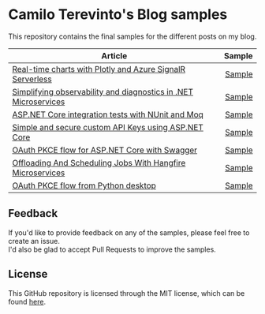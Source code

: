 # Camilo Terevinto's Blog samples

This repository contains the final samples for the different posts on my blog.

| Article      | Sample |
|--------------|-------:|
| [Real-time charts with Plotly and Azure SignalR Serverless](https://www.camiloterevinto.com/post/real-time-charts-with-plotly-and-azure-signalr-serverless) | [Sample](/Samples/Realtime%20Charts%20with%20SignalR) |
| [Simplifying observability and diagnostics in .NET Microservices](https://www.camiloterevinto.com/post/simplifying-observability-and-diagnostics-in-net-microservices-and-distributed-systems) | [Sample](/Samples/Extending%20observability%20with%20custom%20headers) |
| [ASP.NET Core integration tests with NUnit and Moq](https://www.camiloterevinto.com/post/asp-net-core-integration-tests-with-nunit-and-moq) | [Sample](/Samples/Integration%20Tests%20with%20NUnit%20and%20Moq) |
| [Simple and secure custom API Keys using ASP.NET Core](https://www.camiloterevinto.com/post/simple-and-secure-api-keys-using-asp-net-core) | [Sample](https://github.com/CamiloTerevinto/Blog/tree/main/Samples/Simple%20and%20secure%20custom%20API%20Keys%20using%20ASP.NET%20Core) |
| [OAuth PKCE flow for ASP.NET Core with Swagger](https://www.camiloterevinto.com/post/oauth-pkce-flow-for-asp-net-core-with-swagger) | [Sample](/Samples/OAuth%20PKCE%20flow%20for%20Swagger%20in%20ASP.NET%20Core) |
| [Offloading And Scheduling Jobs With Hangfire Microservices](https://www.camiloterevinto.com/post/offloading-and-scheduling-jobs-with-hangfire-microservices) | [Sample](/Samples/Offloading%20And%20Scheduling%20With%20Hangfire%20Microservices) |
| [OAuth PKCE flow from Python desktop](https://www.camiloterevinto.com/post/oauth-pkce-flow-from-python-desktop) | [Sample](/Samples/OAuth%20PKCE%20flow%20from%20Python%20desktop) |

## Feedback

If you'd like to provide feedback on any of the samples, please feel free to create an issue.  
I'd also be glad to accept Pull Requests to improve the samples.

## License

This GitHub repository is licensed through the MIT license, which can be found [here](/LICENSE).
